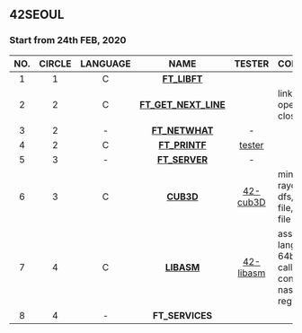 ## 42SEOUL
### Start from 24th FEB, 2020

|NO.|CIRCLE|LANGUAGE|NAME|TESTER|CONTENTS|
|:--:|:--:|:---:|:---:|:---:|:--|
|1|1|C|[**FT_LIBFT**](./01_FT_LIBFT)|||
|2|2|C|[**FT_GET_NEXT_LINE**](./02_FT_GNL)||linked list, open(), close()|
|3|2| - |[**FT_NETWHAT**](./03_FT_NETWHAT)| - ||
|4|2|C|[**FT_PRINTF**](./04_FT_PRINTF/)|[tester](./04_FT_PRINTF/README.md)||
|5|3| - |[**FT_SERVER**](./05_FT_SERVER)| - ||
|6|3|C|[**CUB3D**](./06_CUB3D)|[42-cub3D](https://github.com/Glagan/42-cub3d)|minilibX, raycasting, dfs, bmp file, library file|
|7|4|C|[**LIBASM**](./07_LIBASM)|[42-libasm](https://github.com/Glagan/42-libasm)|assembly language, 64bits calling convention, nasm, gdb, register|
|8|4| - |**FT_SERVICES**|||
